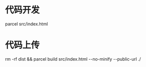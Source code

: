 # 代码开发

parcel src/index.html

# 代码上传

rm -rf dist && parcel build src/index.html --no-minify --public-url ./
